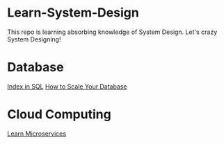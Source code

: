 # Learn-System-Design
This repo is learning absorbing knowledge of System Design. Let's crazy System Designing!

# Database  
[Index in SQL](https://stackoverflow.com/questions/2955459/what-is-an-index-in-sql) 
[How to Scale Your Database](http://realscale.cloud66.com/database-server-scaling-strategies/)

# Cloud Computing  
[Learn Microservices](https://github.com/PerrySong/LearnMicroservices)
